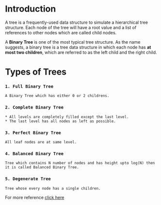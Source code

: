 # Introduction
A tree is a frequently-used data structure to simulate a hierarchical tree structure.
Each node of the tree will have a root value and a list of references to other nodes which are called child nodes.

A **Binary Tree** is one of the most typical tree structure. As the name suggests, a binary tree is a tree data structure in which each node has **at most two children**, which are referred to as the left child and the right child.

# Types of Trees
### `1. Full Binary Tree`
    A Binary Tree which has either 0 or 2 childrens.
    
### `2. Complete Binary Tree`
    * All levels are completely filled except the last level.
    * The last level has all nodes as left as possible.
    
### `3. Perfect Binary Tree`
    All leaf nodes are at same level.
    
### `4. Balanced Binary Tree`
    Tree which contains N number of nodes and has height upto log(N) then it is called Balanced Binary Tree.
    
### `5. Degenerate Tree`
    Tree whose every node has a single children.
    
For more reference [click here](https://www.geeksforgeeks.org/binary-tree-set-3-types-of-binary-tree/)
